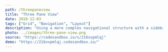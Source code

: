 ```yaml
---
path: /threepaneview
title: "Three Pane View"
date: 2018-12-03
tags: ["Grid", "Navigation", "Layout"]
description: "Using a more complex navigational structure with a sidebar, main content, and actions bar."
photo: ../images/three-pane-view.png
source: "https://codesandbox.io/s/216vvpmlqj"
demo: "https://216vvpmlqj.codesandbox.io/"
---
```

